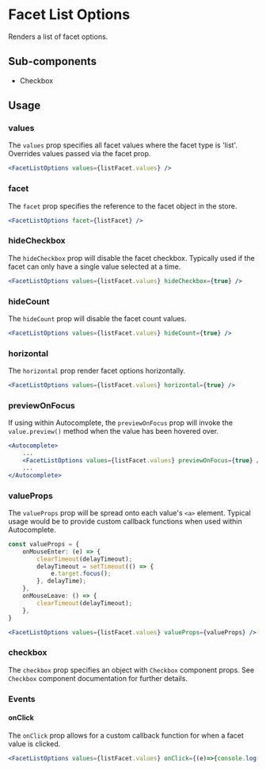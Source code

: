 # Facet List Options

Renders a list of facet options.

## Sub-components
- Checkbox

## Usage

### values
The `values` prop specifies all facet values where the facet type is 'list'. Overrides values passed via the facet prop. 

```jsx
<FacetListOptions values={listFacet.values} />
```

### facet
The `facet` prop specifies the reference to the facet object in the store.

```jsx
<FacetListOptions facet={listFacet} />
```

### hideCheckbox
The `hideCheckbox` prop will disable the facet checkbox. Typically used if the facet can only have a single value selected at a time.

```jsx
<FacetListOptions values={listFacet.values} hideCheckbox={true} />
```

### hideCount
The `hideCount` prop will disable the facet count values.

```jsx
<FacetListOptions values={listFacet.values} hideCount={true} />
```

### horizontal
The `horizontal` prop render facet options horizontally.

```jsx
<FacetListOptions values={listFacet.values} horizontal={true} />
```

### previewOnFocus
If using within Autocomplete, the `previewOnFocus` prop will invoke the `value.preview()` method when the value has been hovered over.

```jsx
<Autocomplete>
	...
	<FacetListOptions values={listFacet.values} previewOnFocus={true} />
	...
</Autocomplete>
```


### valueProps
The `valueProps` prop will be spread onto each value's `<a>` element. Typical usage would be to provide custom callback functions when used within Autocomplete.

```typescript
const valueProps = {
	onMouseEnter: (e) => {
		clearTimeout(delayTimeout);
		delayTimeout = setTimeout(() => {
			e.target.focus();
		}, delayTime);
	},
	onMouseLeave: () => {
		clearTimeout(delayTimeout);
	},
}
```

```jsx
<FacetListOptions values={listFacet.values} valueProps={valueProps} />
```

### checkbox
The `checkbox` prop specifies an object with `Checkbox` component props. See `Checkbox` component documentation for further details.


### Events

#### onClick
The `onClick` prop allows for a custom callback function for when a facet value is clicked.

```jsx
<FacetListOptions values={listFacet.values} onClick={(e)=>{console.log(e)}} />
```

